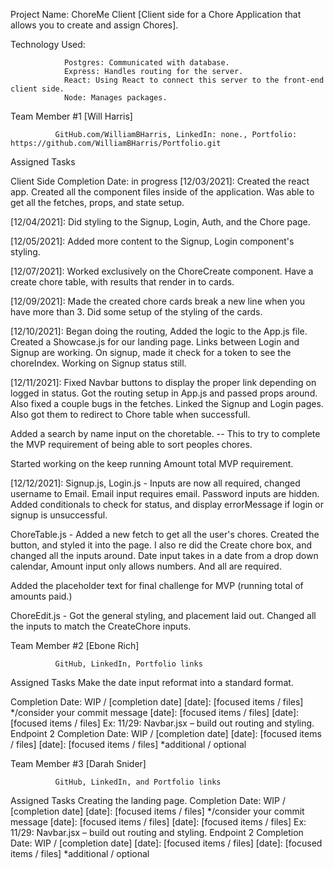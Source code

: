 Project Name: ChoreMe Client [Client side for a Chore Application that allows you to create and assign Chores].

Technology Used:

                Postgres: Communicated with database.
                Express: Handles routing for the server.
                React: Using React to connect this server to the front-end client side.
                Node: Manages packages.

Team Member #1  [Will Harris]

              GitHub.com/WilliamBHarris, LinkedIn: none., Portfolio: https://github.com/WilliamBHarris/Portfolio.git

Assigned Tasks

Client Side
Completion Date: in progress
[12/03/2021]: Created the react app.  Created all the component files inside of the application.
              Was able to get all the fetches, props, and state setup.  
              
[12/04/2021]: Did styling to the Signup, Login, Auth, and the Chore page.

[12/05/2021]: Added more content to the Signup, Login component's styling.

[12/07/2021]: Worked exclusively on the ChoreCreate component. Have a create chore table, with results that render in to cards.

[12/09/2021]:  Made the created chore cards break a new line when you have more than 3. Did some setup of the styling of the cards.

[12/10/2021]:  Began doing the routing, Added the logic to the App.js file. Created a Showcase.js for our landing page.  Links between Login 
and Signup are working.  On signup, made it check for a token to see the choreIndex.  Working on Signup status still.

[12/11/2021]: Fixed Navbar buttons to display the proper link depending on logged in status. Got the routing setup in App.js and passed props around.
Also fixed a couple bugs in the fetches. Linked the Signup and Login pages. Also got them to redirect to Chore table when successfull.

Added a search by name input on the choretable. -- This to try to complete the MVP requirement of being able to sort peoples chores.

Started working on the keep running Amount total MVP requirement.

[12/12/2021]:  Signup.js, Login.js - Inputs are now all required, changed username to Email. Email input requires email. Password inputs are hidden.  Added conditionals to check for status, and display errorMessage if login or signup is unsuccessful.

ChoreTable.js - Added a new fetch to get all the user's chores. Created the button, and styled it into the page. I also re did the Create chore box, and changed all the inputs around. Date input takes in a date from a drop down calendar, Amount input only allows numbers. And all are required.

Added the placeholder text for final challenge for MVP (running total of amounts paid.)

ChoreEdit.js - Got the general styling, and placement laid out. Changed all the inputs to match the CreateChore inputs. 




Team Member #2  [Ebone Rich]

              GitHub, LinkedIn, Portfolio links

Assigned Tasks
Make the date input reformat into a standard format.

Completion Date: WIP / [completion date]
[date]: [focused items / files] */consider your commit message
[date]: [focused items / files]
[date]: [focused items / files]
Ex: 11/29: Navbar.jsx – build out routing and styling.
Endpoint 2
Completion Date: WIP / [completion date]
[date]: [focused items / files]
[date]: [focused items / files]
*additional / optional
 

Team Member #3  [Darah Snider]

              GitHub, LinkedIn, and Portfolio links

Assigned Tasks
Creating the landing page. 
Completion Date: WIP / [completion date]
[date]: [focused items / files] */consider your commit message
[date]: [focused items / files]
[date]: [focused items / files]
Ex: 11/29: Navbar.jsx – build out routing and styling.
Endpoint 2
Completion Date: WIP / [completion date]
[date]: [focused items / files]
[date]: [focused items / files]
*additional / optional
